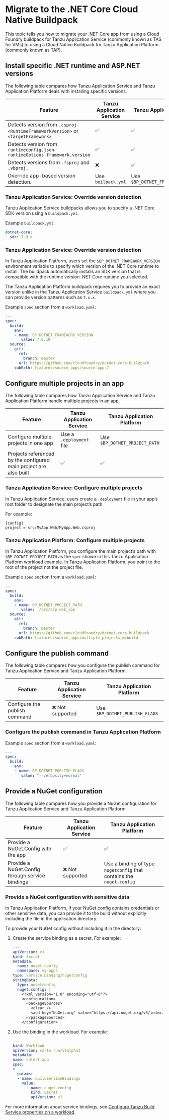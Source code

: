 # Migrate to the .NET Core Cloud Native Buildpack

This topic tells you how to migrate your .NET Core app from using a Cloud Foundry buildpack for Tanzu Application Service
(commonly known as TAS for VMs) to using a Cloud Native Buildpack for Tanzu Application Platform (commonly known as TAP).

## <a id="versions"></a> Install specific .NET runtime and ASP.NET versions

The following table compares how Tanzu Application Service and Tanzu Application Platform deals with
installing specific versions.

| Feature                                                                                 | Tanzu Application Service | Tanzu Application Platform         |
| --------------------------------------------------------------------------------------- | ------------------------- | ---------------------------------- |
| Detects version from `.csproj` </br> `<RuntimeFrameworkVersion>` or `<TargetFramework>` | ✅                        | ✅                                 |
| Detects version from `runtimeconfig.json` </br> `runtimeOptions.framework.version`      | ✅                        | ✅                                 |
| Detects versions from `.fsproj` and `.vbproj.`                                          | ❌                        | ✅                                 |
| Override app-based version detection.                                                   | Use `builpack.yml`        | Use `$BP_DOTNET_FRAMEWORK_VERSION` |

### <a id="override-version-tas"></a> Tanzu Application Service: Override version detection

Tanzu Application Service buildpacks allows you to specify a .NET Core SDK version using a `buildpack.yml`.

Example `buildpack.yml`:

```yaml
dotnet-core:
  sdk: 7.0.x
```

### <a id="override-version-tap"></a> Tanzu Application Service: Override version detection

In Tanzu Application Platform, users set the `$BP_DOTNET_FRAMEWORK_VERSION` environment variable to specify which version
of the .NET Core runtime to install. The buildpack automatically installs an SDK version that is compatible
with the runtime version .NET Core runtime you selected.

The Tanzu Application Platform buildpack requires you to provide an exact version unlike in the
Tanzu Application Service `buildpack.yml` where you can provide version patterns such as `7.x.x`.

Example `spec` section from a `workload.yaml`:

```yaml
---
spec:
  build:
    env:
    - name: BP_DOTNET_FRAMEWORK_VERSION
       value: 7.0.10
  source:
    git:
      ref:
        branch: master
      url: https://github.com/cloudfoundry/dotnet-core-buildpack
    subPath: fixtures/source_apps/source-app-7
```

## <a id="multiple-projects"></a> Configure multiple projects in an app

The following table compares how Tanzu Application Service and Tanzu Application Platform handle
multiple projects in an app.

| Feature                                                           | Tanzu Application Service | Tanzu Application Platform    |
| ----------------------------------------------------------------- | ------------------------- | ----------------------------- |
| Configure multiple projects in one app                            | Use a `.deployment` file  | Use `$BP_DOTNET_PROJECT_PATH` |
| Projects referenced by the configured main project are also built | ✅                        | ✅                            |

### <a id="multiple-projects-tas"></a> Tanzu Application Service: Configure multiple projects

In Tanzu Application Service, users create a `.deployment` file in your app’s root folder to designate
the main project’s path.

For example:

```
[config]
project = src/MyApp.Web/MyApp.Web.csproj
```

### <a id="multiple-projects-tap"></a> Tanzu Application Platform: Configure multiple projects

In Tanzu Application Platform, you configure the main project’s path with `$BP_DOTNET_PROJECT_PATH`
as the `spec` shown in this Tanzu Application Platform workload example.
In Tanzu Application Platform, you point to the root of the project not the project file.

Example `spec` section from a `workload.yaml`:

```yaml
---
spec:
  build:
    env:
    - name: BP_DOTNET_PROJECT_PATH
       value: ./src/asp_web_app
  source:
    git:
      ref:
        branch: master
      url: https://github.com/cloudfoundry/dotnet-core-buildpack
    subPath: fixtures/source_apps/multiple_projects_msbuild
```

## <a id="config-publish-command"></a> Configure the publish command

The following table compares how you configure the publish command for Tanzu Application Service and
Tanzu Application Platform.

| Feature                       | Tanzu Application Service | Tanzu Application Platform     |
| ----------------------------- | ------------------------- | ------------------------------ |
| Configure the publish command | ❌ Not supported          | Use `$BP_DOTNET_PUBLISH_FLAGS` |

### <a id="config-publish-command"></a> Configure the publish command in Tanzu Application Platform

Example `spec` section from a `workload.yaml`:

```yaml
---
spec:
  build:
    env:
    - name: BP_DOTNET_PUBLISH_FLAGS
       value: "--verbosity=normal"
```

## <a id="nuget-config"></a> Provide a NuGet configuration

The following table compares how you provide a NuGet configuration for Tanzu Application Service and
Tanzu Application Platform.

| Feature                                         | Tanzu Application Service | Tanzu Application Platform                                           |
| ----------------------------------------------- | ------------------------- | -------------------------------------------------------------------- |
| Provide a NuGet.Config with the app             | ✅                        | ✅                                                                   |
| Provide a NuGet.Config through service bindings | ❌ Not supported          | Use a binding of type `nugetconfig` that contains the `nuget.config` |

### <a id="nuget-config-secret"></a> Provide a NuGet configuration with sensitive data

In Tanzu Application Platform, if your NuGet config contains credentials or other sensitive data,
you can provide it to the build without explicitly including the file in the application directory.

To provide your NuGet config without including it in the directory:

1. Create the service binding as a secret. For example:

    ```yaml
    ---
    apiVersion: v1
    kind: Secret
    metadata:
      name: nuget-config
      namespace: my-apps
    type: service.binding/nugetconfig
    stringData:
      type: nugetconfig
      nuget.config: |
        <?xml version="1.0" encoding="utf-8"?>
        <configuration>
          <packageSources>
            <clear />
            <add key="NuGet.org" value="https://api.nuget.org/v3/index.json" />
          </packageSources>
        </configuration>
    ```

1. Use the binding in the workload. For example:

    ```yaml
    ---
    kind: Workload
    apiVersion: carto.run/v1alpha1
    metadata:
    name: dotnet-app
    spec:
    # ...
      params:
      - name: buildServiceBindings
        value:
          - name: nuget-config
            kind: Secret
            apiVersion: v1
    ```

For more information about service bindings, see
[Configure Tanzu Build Service properties on a workload](../../tanzu-build-service/tbs-workload-config.hbs.md).
